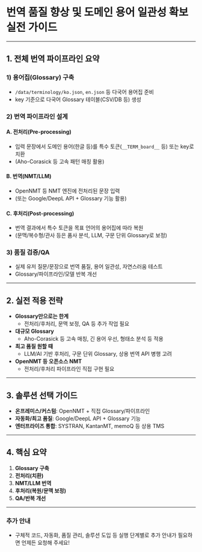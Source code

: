 # 번역 품질 향상 및 도메인 용어 일관성 확보 실전 가이드

---

## 1. 전체 번역 파이프라인 요약

### 1) 용어집(Glossary) 구축

- `/data/terminology/ko.json`, `en.json` 등 다국어 용어집 준비
- key 기준으로 다국어 Glossary 테이블(CSV/DB 등) 생성

### 2) 번역 파이프라인 설계

#### A. 전처리(Pre-processing)

- 입력 문장에서 도메인 용어(한글 등)를 특수 토큰(`__TERM_board__` 등) 또는 key로 치환
- (Aho-Corasick 등 고속 패턴 매칭 활용)

#### B. 번역(NMT/LLM)

- OpenNMT 등 NMT 엔진에 전처리된 문장 입력
- (또는 Google/DeepL API + Glossary 기능 활용)

#### C. 후처리(Post-processing)

- 번역 결과에서 특수 토큰을 목표 언어의 용어집에 따라 복원
- (문맥/복수형/관사 등은 품사 분석, LLM, 구문 단위 Glossary로 보정)

### 3) 품질 검증/QA

- 실제 유저 질문/문장으로 번역 품질, 용어 일관성, 자연스러움 테스트
- Glossary/파이프라인/모델 반복 개선

---

## 2. 실전 적용 전략

- **Glossary만으로는 한계**
  - 전처리/후처리, 문맥 보정, QA 등 추가 작업 필요
- **대규모 Glossary**
  - Aho-Corasick 등 고속 매칭, 긴 용어 우선, 형태소 분석 등 적용
- **최고 품질 원할 때**
  - LLM/AI 기반 후처리, 구문 단위 Glossary, 상용 번역 API 병행 고려
- **OpenNMT 등 오픈소스 NMT**
  - 전처리/후처리 파이프라인 직접 구현 필요

---

## 3. 솔루션 선택 가이드

- **온프레미스/커스텀**: OpenNMT + 직접 Glossary/파이프라인
- **자동화/최고 품질**: Google/DeepL API + Glossary 기능
- **엔터프라이즈 통합**: SYSTRAN, KantanMT, memoQ 등 상용 TMS

---

## 4. 핵심 요약

1. **Glossary 구축**
2. **전처리(치환)**
3. **NMT/LLM 번역**
4. **후처리(복원/문맥 보정)**
5. **QA/반복 개선**

---

### 추가 안내

- 구체적 코드, 자동화, 품질 관리, 솔루션 도입 등 실행 단계별로 추가 안내가 필요하면 언제든 요청해 주세요!
